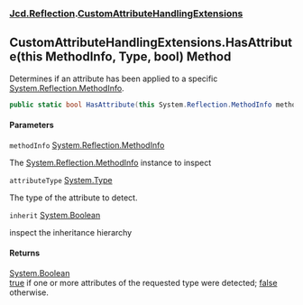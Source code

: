 ### [Jcd.Reflection](Jcd.Reflection.md 'Jcd.Reflection').[CustomAttributeHandlingExtensions](Jcd.Reflection.CustomAttributeHandlingExtensions.md 'Jcd.Reflection.CustomAttributeHandlingExtensions')

## CustomAttributeHandlingExtensions.HasAttribute(this MethodInfo, Type, bool) Method

Determines if an attribute has been applied to a
specific [System.Reflection.MethodInfo](https://docs.microsoft.com/en-us/dotnet/api/System.Reflection.MethodInfo 'System.Reflection.MethodInfo').

```csharp
public static bool HasAttribute(this System.Reflection.MethodInfo methodInfo, System.Type attributeType, bool inherit=false);
```

#### Parameters

<a name='Jcd.Reflection.CustomAttributeHandlingExtensions.HasAttribute(thisSystem.Reflection.MethodInfo,System.Type,bool).methodInfo'></a>

`methodInfo` [System.Reflection.MethodInfo](https://docs.microsoft.com/en-us/dotnet/api/System.Reflection.MethodInfo 'System.Reflection.MethodInfo')

The [System.Reflection.MethodInfo](https://docs.microsoft.com/en-us/dotnet/api/System.Reflection.MethodInfo 'System.Reflection.MethodInfo')
instance to inspect

<a name='Jcd.Reflection.CustomAttributeHandlingExtensions.HasAttribute(thisSystem.Reflection.MethodInfo,System.Type,bool).attributeType'></a>

`attributeType` [System.Type](https://docs.microsoft.com/en-us/dotnet/api/System.Type 'System.Type')

The type of the attribute to detect.

<a name='Jcd.Reflection.CustomAttributeHandlingExtensions.HasAttribute(thisSystem.Reflection.MethodInfo,System.Type,bool).inherit'></a>

`inherit` [System.Boolean](https://docs.microsoft.com/en-us/dotnet/api/System.Boolean 'System.Boolean')

inspect the inheritance hierarchy

#### Returns

[System.Boolean](https://docs.microsoft.com/en-us/dotnet/api/System.Boolean 'System.Boolean')  
[true](https://docs.microsoft.com/en-us/dotnet/csharp/language-reference/builtin-types/bool 'https://docs.microsoft.com/en-us/dotnet/csharp/language-reference/builtin-types/bool')
if one or more attributes of the requested type were
detected; [false](https://docs.microsoft.com/en-us/dotnet/csharp/language-reference/builtin-types/bool 'https://docs.microsoft.com/en-us/dotnet/csharp/language-reference/builtin-types/bool')
otherwise.